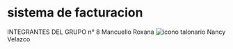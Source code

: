 # sistema de facturacion
INTEGRANTES DEL GRUPO n° 8
Mancuello Roxana
![icono talonario](https://github.com/mroxanam/sistema-de-facturacion/assets/107517934/07ec058f-105a-4321-8268-fc6e3cda0f00)
Nancy Velazco 
